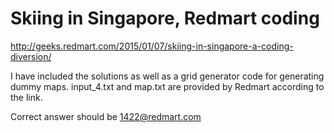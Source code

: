 # Skiing in Singapore, Redmart coding

http://geeks.redmart.com/2015/01/07/skiing-in-singapore-a-coding-diversion/

I have included the solutions as well as a grid generator code for generating dummy
maps. input_4.txt and map.txt are provided by Redmart according to the link.

Correct answer should be 1422@redmart.com

